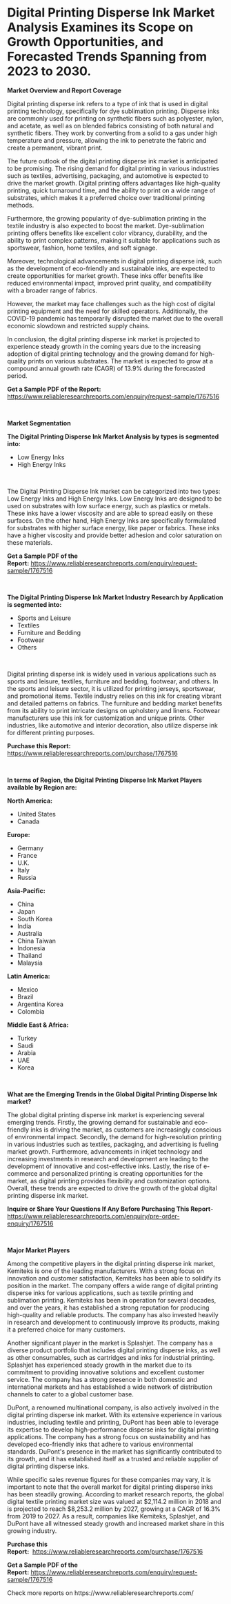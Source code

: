 <p><h1>Digital Printing Disperse Ink Market Analysis Examines its Scope on Growth Opportunities, and Forecasted Trends Spanning from 2023 to 2030.</h1></p><p><strong>Market Overview and Report Coverage</strong></p>
<p><p>Digital printing disperse ink refers to a type of ink that is used in digital printing technology, specifically for dye sublimation printing. Disperse inks are commonly used for printing on synthetic fibers such as polyester, nylon, and acetate, as well as on blended fabrics consisting of both natural and synthetic fibers. They work by converting from a solid to a gas under high temperature and pressure, allowing the ink to penetrate the fabric and create a permanent, vibrant print.</p><p>The future outlook of the digital printing disperse ink market is anticipated to be promising. The rising demand for digital printing in various industries such as textiles, advertising, packaging, and automotive is expected to drive the market growth. Digital printing offers advantages like high-quality printing, quick turnaround time, and the ability to print on a wide range of substrates, which makes it a preferred choice over traditional printing methods.</p><p>Furthermore, the growing popularity of dye-sublimation printing in the textile industry is also expected to boost the market. Dye-sublimation printing offers benefits like excellent color vibrancy, durability, and the ability to print complex patterns, making it suitable for applications such as sportswear, fashion, home textiles, and soft signage.</p><p>Moreover, technological advancements in digital printing disperse ink, such as the development of eco-friendly and sustainable inks, are expected to create opportunities for market growth. These inks offer benefits like reduced environmental impact, improved print quality, and compatibility with a broader range of fabrics.</p><p>However, the market may face challenges such as the high cost of digital printing equipment and the need for skilled operators. Additionally, the COVID-19 pandemic has temporarily disrupted the market due to the overall economic slowdown and restricted supply chains.</p><p>In conclusion, the digital printing disperse ink market is projected to experience steady growth in the coming years due to the increasing adoption of digital printing technology and the growing demand for high-quality prints on various substrates. The market is expected to grow at a compound annual growth rate (CAGR) of 13.9% during the forecasted period.</p></p>
<p><strong>Get a Sample PDF of the Report:</strong> <a href="https://www.reliableresearchreports.com/enquiry/request-sample/1767516">https://www.reliableresearchreports.com/enquiry/request-sample/1767516</a></p>
<p>&nbsp;</p>
<p><strong>Market Segmentation</strong></p>
<p><strong>The Digital Printing Disperse Ink Market Analysis by types is segmented into:</strong></p>
<p><ul><li>Low Energy Inks</li><li>High Energy Inks</li></ul></p>
<p>&nbsp;</p>
<p><p>The Digital Printing Disperse Ink market can be categorized into two types: Low Energy Inks and High Energy Inks. Low Energy Inks are designed to be used on substrates with low surface energy, such as plastics or metals. These inks have a lower viscosity and are able to spread easily on these surfaces. On the other hand, High Energy Inks are specifically formulated for substrates with higher surface energy, like paper or fabrics. These inks have a higher viscosity and provide better adhesion and color saturation on these materials.</p></p>
<p><strong>Get a Sample PDF of the Report:</strong>&nbsp;<a href="https://www.reliableresearchreports.com/enquiry/request-sample/1767516">https://www.reliableresearchreports.com/enquiry/request-sample/1767516</a></p>
<p>&nbsp;</p>
<p><strong>The Digital Printing Disperse Ink Market Industry Research by Application is segmented into:</strong></p>
<p><ul><li>Sports and Leisure</li><li>Textiles</li><li>Furniture and Bedding</li><li>Footwear</li><li>Others</li></ul></p>
<p>&nbsp;</p>
<p><p>Digital printing disperse ink is widely used in various applications such as sports and leisure, textiles, furniture and bedding, footwear, and others. In the sports and leisure sector, it is utilized for printing jerseys, sportswear, and promotional items. Textile industry relies on this ink for creating vibrant and detailed patterns on fabrics. The furniture and bedding market benefits from its ability to print intricate designs on upholstery and linens. Footwear manufacturers use this ink for customization and unique prints. Other industries, like automotive and interior decoration, also utilize disperse ink for different printing purposes.</p></p>
<p><strong>Purchase this Report:</strong>&nbsp; <a href="https://www.reliableresearchreports.com/purchase/1767516">https://www.reliableresearchreports.com/purchase/1767516</a></p>
<p>&nbsp;</p>
<p><strong>In terms of Region, the Digital Printing Disperse Ink Market Players available by Region are:</strong></p>
<p>
    <p> <strong> North America: </strong>
        <ul>
            <li>United States</li>
            <li>Canada</li>
        </ul>
        </p> 
    <p> <strong> Europe: </strong>
        <ul>
            <li>Germany</li>
            <li>France</li>
            <li>U.K.</li>
            <li>Italy</li>
            <li>Russia</li>
        </ul>
        </p> 
    <p> <strong> Asia-Pacific: </strong>
        <ul>
            <li>China</li>
            <li>Japan</li>
            <li>South Korea</li>
            <li>India</li>
            <li>Australia</li>
            <li>China Taiwan</li>
            <li>Indonesia</li>
            <li>Thailand</li>
            <li>Malaysia</li>
        </ul>
        </p> 
    <p> <strong> Latin America: </strong>
        <ul>
            <li>Mexico</li>
            <li>Brazil</li>
            <li>Argentina Korea</li>
            <li>Colombia</li>
        </ul>
        </p> 
    <p> <strong> Middle East & Africa: </strong>
        <ul>
            <li>Turkey</li>
            <li>Saudi</li>
            <li>Arabia</li>
            <li>UAE</li>
            <li>Korea</li>
        </ul>
    </p>
    </p>
<p>&nbsp;</p>
<p><strong>What are the Emerging Trends in the Global Digital Printing Disperse Ink market?</strong></p>
<p><p>The global digital printing disperse ink market is experiencing several emerging trends. Firstly, the growing demand for sustainable and eco-friendly inks is driving the market, as customers are increasingly conscious of environmental impact. Secondly, the demand for high-resolution printing in various industries such as textiles, packaging, and advertising is fueling market growth. Furthermore, advancements in inkjet technology and increasing investments in research and development are leading to the development of innovative and cost-effective inks. Lastly, the rise of e-commerce and personalized printing is creating opportunities for the market, as digital printing provides flexibility and customization options. Overall, these trends are expected to drive the growth of the global digital printing disperse ink market.</p></p>
<p><strong>Inquire or Share Your Questions If Any Before Purchasing This Report</strong>- <a href="https://www.reliableresearchreports.com/enquiry/pre-order-enquiry/1767516">https://www.reliableresearchreports.com/enquiry/pre-order-enquiry/1767516</a></p>
<p>&nbsp;</p>
<p><strong>Major Market Players</strong></p>
<p><p>Among the competitive players in the digital printing disperse ink market, Kemiteks is one of the leading manufacturers. With a strong focus on innovation and customer satisfaction, Kemiteks has been able to solidify its position in the market. The company offers a wide range of digital printing disperse inks for various applications, such as textile printing and sublimation printing. Kemiteks has been in operation for several decades, and over the years, it has established a strong reputation for producing high-quality and reliable products. The company has also invested heavily in research and development to continuously improve its products, making it a preferred choice for many customers.</p><p>Another significant player in the market is Splashjet. The company has a diverse product portfolio that includes digital printing disperse inks, as well as other consumables, such as cartridges and inks for industrial printing. Splashjet has experienced steady growth in the market due to its commitment to providing innovative solutions and excellent customer service. The company has a strong presence in both domestic and international markets and has established a wide network of distribution channels to cater to a global customer base.</p><p>DuPont, a renowned multinational company, is also actively involved in the digital printing disperse ink market. With its extensive experience in various industries, including textile and printing, DuPont has been able to leverage its expertise to develop high-performance disperse inks for digital printing applications. The company has a strong focus on sustainability and has developed eco-friendly inks that adhere to various environmental standards. DuPont's presence in the market has significantly contributed to its growth, and it has established itself as a trusted and reliable supplier of digital printing disperse inks.</p><p>While specific sales revenue figures for these companies may vary, it is important to note that the overall market for digital printing disperse inks has been steadily growing. According to market research reports, the global digital textile printing market size was valued at $2,114.2 million in 2018 and is projected to reach $8,253.2 million by 2027, growing at a CAGR of 16.3% from 2019 to 2027. As a result, companies like Kemiteks, Splashjet, and DuPont have all witnessed steady growth and increased market share in this growing industry.</p></p>
<p><strong>Purchase this Report:</strong>&nbsp;&nbsp;<a href="https://www.reliableresearchreports.com/purchase/1767516">https://www.reliableresearchreports.com/purchase/1767516</a></p>
<p></p>
<p><strong>Get a Sample PDF of the Report:</strong>&nbsp;<a href="https://www.reliableresearchreports.com/enquiry/request-sample/1767516">https://www.reliableresearchreports.com/enquiry/request-sample/1767516</a></p>
<p>Check more reports on https://www.reliableresearchreports.com/</p>